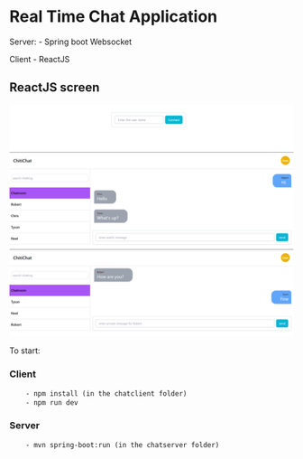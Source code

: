 # Real Time Chat Application

Server: - Spring boot Websocket

Client - ReactJS

## ReactJS screen

![Connect](preview/connect.PNG)
![Group_chat](preview/group_chat.PNG)
![Private_chat](preview/private_chat.PNG)

To start:

### Client

        - npm install (in the chatclient folder)
        - npm run dev

### Server

        - mvn spring-boot:run (in the chatserver folder)
